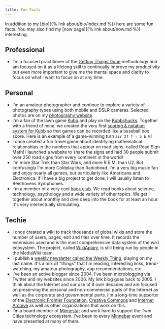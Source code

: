 ```yaml
---
title: Fun Facts
---
```


In addition to my [bio]({% link about/bio/index.md %}) here are some fun facts. You may also find my [now page]({% link about/now.md %}) interesting.

## Professional

* I’m a focused practitioner of the [Getting Things Done](http://gettingthingsdone.com) methodology and am focused on it as a lifelong skill to continually improve my productivity but even more important to give me the mental space and clarity to focus on what I want to focus on at any time.

## Personal

* I’m an amateur photographer and continue to explore a variety of photography types using both mobile and DSLR cameras. Selected photos are on my [photography website](https://photos.thingelstad.com).
* I'm a fan of the lawn game [Kubb](https://en.wikipedia.org/wiki/Kubb) and play on the [Kubbchucks](http://kubbchucks.planetkubb.com). Together with a friend of mine, we created the very first [scoring & notation system for Kubb](http://wiki.planetkubb.com/wiki/Notation) so that games can be recorded like a baseball box score. Here is an example of a game-winning turn `3ir 2f f - b b K`!
* I once created a fun travel game about identifying mathematical relationships in the numbers that appear on road signs, called Road Sign Math! I launched a website to share the signs and had 30 people submit over 250 road signs from every continent in the world!
* I’m more Star Trek than Star Wars, and more R.E.M. than U2. But confusingly I’m more Coldplay than Radiohead. I’m a very big music fan and enjoy nearly all genres, but particularly like Americana and Electronica. If I have a big project to get done, I will usually listen to Beethovens Symphonies.
* I'm a member of a very cool [book club](https://rwbook.club). We read books about science, technology, psychology and a wide variety of other topics. We get together about monthly and dive deep into the book for at least an hour. It's very intellectually stimulating.

## Techie

* I once created a wiki to track thousands of global wikis and store the number of users, pages, edit and files over time. It records the extensions used and is the most comprehensive data system of the wiki ecosystem. The project, called [WikiApiary](https://wikiapiary.com/wiki/Main_Page), is still being run by people in the MediaWiki team.
* I publish a [weekly newsletter called the Weekly Thing](https://weekly.thingelstad.com), playing on my last name. It's a mix of "things" that I'm reading, interesting links, trend-watching, my amateur photography, app recommendations, etc.
* I’ve been an active blogger since 2004. I’ve been microblogging via Twitter and my websites since 2006. My link blog goes back to 2005. I think about the Internet and our use of it over decades and am focused on preserving the personal and non-commercial parts of the Internet as well as the corporate and governmental parts. I’m a long-time supporter of the [Electronic Frontier Foundation](https://www.eff.org), [Creative Commons](https://creativecommons.org) and [Internet Archive](https://archive.org) as well as other organizations that work on this.
* I’m a board member of [Minnestar](https://minnestar.org) and work hard to support the Twin Cities technology ecosystem. I’ve been to every [Minnebar](https://minnestar.org/minnebar/) event and have presented at many of them.
